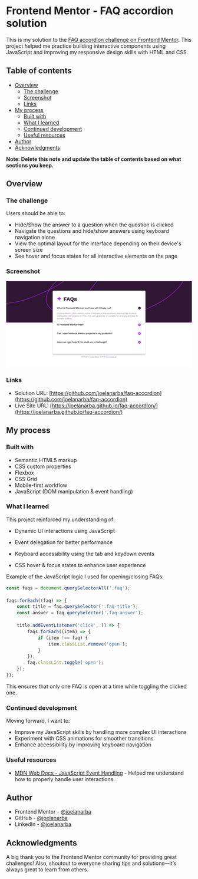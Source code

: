 # Frontend Mentor - FAQ accordion solution

This is my solution to the [FAQ accordion challenge on Frontend Mentor](https://www.frontendmentor.io/challenges/faq-accordion-wyfFdeBwBz). This project helped me practice building interactive components using JavaScript and improving my responsive design skills with HTML and CSS.

## Table of contents

- [Overview](#overview)
  - [The challenge](#the-challenge)
  - [Screenshot](#screenshot)
  - [Links](#links)
- [My process](#my-process)
  - [Built with](#built-with)
  - [What I learned](#what-i-learned)
  - [Continued development](#continued-development)
  - [Useful resources](#useful-resources)
- [Author](#author)
- [Acknowledgments](#acknowledgments)

**Note: Delete this note and update the table of contents based on what sections you keep.**

## Overview

### The challenge

Users should be able to:

- Hide/Show the answer to a question when the question is clicked
- Navigate the questions and hide/show answers using keyboard navigation alone
- View the optimal layout for the interface depending on their device's screen size
- See hover and focus states for all interactive elements on the page

### Screenshot

![](assets/images/screenshot.png)

### Links

- Solution URL: [https://github.com/joelanarba/faq-accordion](https://github.com/joelanarba/faq-accordion)
- Live Site URL: [https://joelanarba.github.io/faq-accordion/](https://joelanarba.github.io/faq-accordion/)

## My process

### Built with

- Semantic HTML5 markup
- CSS custom properties
- Flexbox
- CSS Grid
- Mobile-first workflow
- JavaScript (DOM manipulation & event handling)

### What I learned

This project reinforced my understanding of:

- Dynamic UI interactions using JavaScript

- Event delegation for better performance

- Keyboard accessibility using the tab and keydown events

- CSS hover & focus states to enhance user experience

Example of the JavaScript logic I used for opening/closing FAQs:
```js
const faqs = document.querySelectorAll('.faq');

faqs.forEach((faq) => {
    const title = faq.querySelector('.faq-title');
    const answer = faq.querySelector('.faq-answer');

    title.addEventListener('click', () => {
        faqs.forEach((item) => {
            if (item !== faq) {
                item.classList.remove('open');
            }
        });
        faq.classList.toggle('open');
    });
});
```
This ensures that only one FAQ is open at a time while toggling the clicked one.

### Continued development

Moving forward, I want to:

- Improve my JavaScript skills by handling more complex UI interactions
- Experiment with CSS animations for smoother transitions
- Enhance accessibility by improving keyboard navigation

### Useful resources

- [MDN Web Docs - JavaScript Event Handling](https://developer.mozilla.org/en-US/docs/Web/Events) - Helped me understand how to properly handle user interactions.

## Author

- Frontend Mentor - [@joelanarba](https://www.frontendmentor.io/profile/joelanarba) 
- GitHub - [@joelanarba](https://github.com/joelanarba)
- LinkedIn - [@joelanarba](https://www.linkedin.com/in/joelanarba/)

## Acknowledgments

A big thank you to the Frontend Mentor community for providing great challenges! Also, shoutout to everyone sharing tips and solutions—it’s always great to learn from others. 